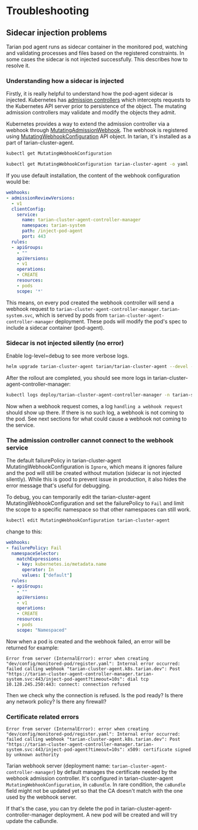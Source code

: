 # Troubleshooting

## Sidecar injection problems

Tarian pod agent runs as sidecar container in the monitored pod, watching and validating processes and files based on the registered constraints. In some cases the sidecar is not injected successfully. This describes how to resolve it.

### Understanding how a sidecar is injected

Firstly, it is really helpful to understand how the pod-agent sidecar is injected. Kubernetes has [admission controllers](https://kubernetes.io/docs/reference/access-authn-authz/admission-controllers/) which intercepts requests to the Kubernetes API server prior to persistence of the object. The mutating admission controllers may validate and modify the objects they admit. 

Kubernetes provides a way to extend the admission controller via a webhook through [MutatingAdmissionWebhook](https://kubernetes.io/docs/reference/access-authn-authz/extensible-admission-controllers/). The webhook is registered using [MutatingWebhookConfiguration](https://kubernetes.io/docs/reference/access-authn-authz/extensible-admission-controllers/#webhook-configuration) API object. In tarian, it's installed as a part of tarian-cluster-agent.

```bash
kubectl get MutatingWebhookConfiguration

kubectl get MutatingWebhookConfiguration tarian-cluster-agent -o yaml
```

If you use default installation, the content of the webhook configuration would be:

```yaml
webhooks:
- admissionReviewVersions:
  - v1
  clientConfig:
    service:
      name: tarian-cluster-agent-controller-manager
      namespace: tarian-system
      path: /inject-pod-agent
      port: 443
  rules:
  - apiGroups:
    - ""
    apiVersions:
    - v1
    operations:
    - CREATE
    resources:
    - pods
    scope: '*'
```

This means, on every pod created the webhook controller will send a webhook request to `tarian-cluster-agent-controller-manager.tarian-system.svc`, which is served by pods from `tarian-cluster-agent-controller-manager` deployment. These pods will modify the pod's spec to include a sidecar container (pod-agent).

### Sidecar is not injected silently (no error)

Enable log-level=debug to see more verbose logs.

```bash
helm upgrade tarian-cluster-agent tarian/tarian-cluster-agent --devel -n tarian-system --set clusterAgent.log.level=debug
```

After the rollout are completed, you should see more logs in tarian-cluster-agent-controller-manager:

```bash
kubectl logs deploy/tarian-cluster-agent-controller-manager -n tarian-system -f
```

Now when a webhook request comes, a log `handling a webhook request` should show up there. If there is no such log, a webhook is not coming to the pod.
See next sections for what could cause a webhook not coming to the service.


### The admission controller cannot connect to the webhook service

The default failurePolicy in tarian-cluster-agent MutatingWebhookConfiguration is `Ignore`, which means it ignores failure and the pod will still be created without mutation (sidecar is not injected silently). While this is good to prevent issue in production, it also hides the error message that's useful for debugging.

To debug, you can temporarily edit the tarian-cluster-agent MutatingWebhookConfiguration and set the failurePolicy to `Fail` and limit the scope to a specific
namespace so that other namespaces can still work.


```bash
kubectl edit MutatingWebhookConfiguration tarian-cluster-agent
```

change to this:

```yaml
webhooks:
- failurePolicy: Fail
  namespaceSelector:
    matchExpressions:
    - key: kubernetes.io/metadata.name
      operator: In
      values: ["default"]
  rules:
  - apiGroups:
    - ""
    apiVersions:
    - v1
    operations:
    - CREATE
    resources:
    - pods
    scope: "Namespaced"
```

Now when a pod is created and the webhook failed, an error will be returned for example:

```
Error from server (InternalError): error when creating "dev/config/monitored-pod/register.yaml": Internal error occurred: failed calling webhook "tarian-cluster-agent.k8s.tarian.dev": Post "https://tarian-cluster-agent-controller-manager.tarian-system.svc:443/inject-pod-agent?timeout=10s": dial tcp 10.128.245.250:443: connect: connection refused
```

Then we check why the connection is refused. Is the pod ready? Is there any network policy? Is there any firewall?


### Certificate related errors


```
Error from server (InternalError): error when creating "dev/config/monitored-pod/register.yaml": Internal error occurred: failed calling webhook "tarian-cluster-agent.k8s.tarian.dev": Post "https://tarian-cluster-agent-controller-manager.tarian-system.svc:443/inject-pod-agent?timeout=10s": x509: certificate signed by unknown authority
```

Tarian webhook server (deployment name: `tarian-cluster-agent-controller-manager`) by default manages the certificate needed by the webhook admission controller. It's configured in tarian-cluster-agent `MutatingWebhookConfiguration`, in `caBundle`. In rare condition, the `caBundle` field might not be updated yet so that the CA doesn't match with the one used by the webhook server.

If that's the case, you can try delete the pod in tarian-cluster-agent-controller-manager deployment. A new pod will be created and will try update the caBundle.

